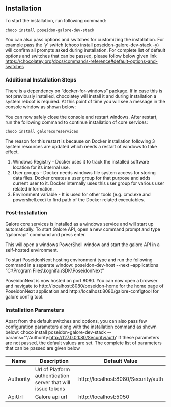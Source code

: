 ## Installation
To start the installation, run following command:
```
choco install poseidon-galore-dev-stack
```
You can also pass options and switches for customizing the installation. For example pass the ‘y’ switch (choco install poseidon-galore-dev-stack -y) will confirm all prompts asked during installation.
For complete list of default options and switches that can be passed, please follow below given link
https://chocolatey.org/docs/commands-reference#default-options-and-switches

### Additional Installation Steps
There is a dependency on “docker-for-windows” package. If in case this is not previously installed, chocolatey will install it and during installation a system reboot is required. At this point of time you will see a message in the console window as shown below:
 
You can now safely close the console and restart windows. After restart, run the following command to continue installation of core services:
```
choco install galorecoreservices
```
The reason for this restart is because on Docker installation following 3 system resources are updated which needs a restart of windows to take effect.
1.	Windows Registry - Docker uses it to track the installed software location for its internal use.
2.	User groups - Docker needs windows file system access for storing data files. Docker creates a user group for that purpose and adds current user to it. Docker internally uses this user group for various user related information.
3.	Environment variable - It is used for other tools (e.g. cmd.exe and powershell.exe) to find path of the Docker related executables. 

### Post-Installation
Galore core services is installed as a windows service and will start up automatically. To start Galore API, open a new command prompt and type “galoreapi” command and press enter. 
 
This will open a windows PowerShell window and start the galore API in a self-hosted environment.
 
To start PoseidonNext hosting environment type and run the following command in a separate window:
poseidon-dev-host --next –applications “C:\Program Files\kognifai\SDK\PoseidonNext”
 
PoseidonNext is now hosted on port 8080. You can now open a browser and navigate to http://localhost:8080/poseidon-home for the home page of PoseidonNext application and http://localhost:8080/galore-configtool for galore config tool.
 
### Installation Parameters
Apart from the default switches and options, you can also pass few configuration parameters along with the installation command as shown below:
choco install poseidon-galore-dev-stack --params="'/Authority:http://127.0.0.1:80/Security/auth'
If these parameters are not passed, the default values are set. The complete list of parameters that can be passed are given below

|Name|	Description|	Default Value
|-------------------------|---------------|--------
Authority|	Url of Platform authentication server that will issue tokens|	http://localhost:8080/Security/auth
ApiUrl|	Galore api url|	http://localhost:5050

